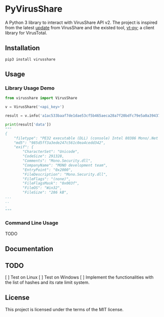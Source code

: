 # PyVirusShare
A Python 3 library to interact with VirusShare API v2. The project is inspired from the latest [update](https://virusshare.com/whatsnew) from VirusShare and the existed tool, [vt-py](https://github.com/VirusTotal/vt-py); a client library for VirusTotal.

## Installation
```
pip3 install virusshare
```

## Usage
### Library Usage Demo
```python
from virusshare import VirusShare

v = VirusShare('<api_key>')

result = v.info('a1ac533baaf7de1dae53cf5b465aeca28a7f20bdfc79e5a0a39437dd728c231f')

print(result['data'])
"""
{
    "filetype": "PE32 executable (DLL) (console) Intel 80386 Mono/.Net assembly, for MS Windows",
    "md5": "985d5ff3a3ede247c561c0ea4cedd342",
    "exif": {
        "CharacterSet": "Unicode",
        "CodeSize": 291328,
        "Comments": "Mono.Security.dll",
        "CompanyName": "MONO development team",
        "EntryPoint": "0x2000",
        "FileDescription": "Mono.Security.dll",
        "FileFlags": "(none)",
        "FileFlagsMask": "0x003f",
        "FileOS": "Win32",
        "FileSize": "286 kB",
...
..
.
"""

```

### Command Line Usage
<!-- ```
$ PyVirusShare download -k <api_key> -hs <hash_string> -o <output_dir>
``` -->
TODO

## Documentation

## TODO
[ ] Test on Linux
[ ] Test on Windows
[ ] Implement the functionalities with the list of hashes and its rate limit system.

## License
This project is licensed under the terms of the MIT license.